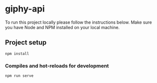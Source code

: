 # giphy-api
To run this project locally please follow the instructions below. Make sure you have Node and NPM installed on your local machine.

## Project setup
```
npm install
```

### Compiles and hot-reloads for development
```
npm run serve
```